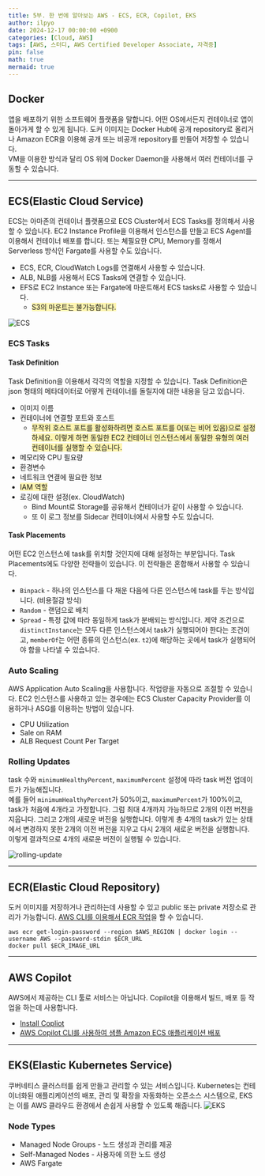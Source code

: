```yaml
---
title: 5부. 한 번에 알아보는 AWS - ECS, ECR, Copilot, EKS
author: ilpyo
date: 2024-12-17 00:00:00 +0900
categories: [Cloud, AWS]
tags: [AWS, 스터디, AWS Certified Developer Associate, 자격증]
pin: false
math: true
mermaid: true
---
```


## Docker
앱을 배포하기 위한 소프트웨어 플랫폼을 말합니다. 어떤 OS에서든지 컨테이너로 앱이 돌아가게 할 수 있게 됩니다. 도커 이미지는 Docker Hub에 공개 repository로 올리거나 Amazon ECR을 이용해 공개 또는 비공개 repository를 만들어 저장할 수 있습니다.  
VM을 이용한 방식과 달리 OS 위에 Docker Daemon을 사용해서 여러 컨테이너를 구동할 수 있습니다.

---

## ECS(Elastic Cloud Service)
ECS는 아마존의 컨테이너 플랫폼으로 ECS Cluster에서 ECS Tasks를 정의해서 사용할 수 있습니다. EC2 Instance Profile을 이용해서 인스턴스를 만들고 ECS Agent를 이용해서 컨테이너 배포를 합니다. 또는 쳬필요한 CPU, Memory를 정해서 Serverless 방식인 Fargate를 사용할 수도 있습니다.
- ECS, ECR, CloudWatch Logs를 연결해서 사용할 수 있습니다.
- ALB, NLB를 사용해서 ECS Tasks에 연결할 수 있습니다.
- EFS로 EC2 Instance 또는 Fargate에 마운트해서 ECS tasks로 사용할 수 있습니다.
  - <span style="background-color:#fff5b1">S3의 마운트는 불가능합니다.</span>

![ECS](https://docs.aws.amazon.com/ko_kr/AmazonECS/latest/developerguide/images/ecs-lifecycle.png)

### ECS Tasks

#### Task Definition
Task Definition을 이용해서 각각의 역할을 지정할 수 있습니다. Task Definition은 json 형태의 메타데이터로 어떻게 컨테이너를 돌릴지에 대한 내용을 담고 있습니다.
- 이미지 이름
- 컨테이너에 연결할 포트와 호스트
  - <span style="background-color:#fff5b1">무작위 호스트 포트를 활성화하려면 호스트 포트를 0(또는 비어 있음)으로 설정하세요. 이렇게 하면 동일한 EC2 컨테이너 인스턴스에서 동일한 유형의 여러 컨테이너를 실행할 수 있습니다.</span>
- 메모리와 CPU 필요량
- 환경변수
- 네트워크 연결에 필요한 정보
- <span style="background-color:#fff5b1">IAM 역할</span>
- 로깅에 대한 설정(ex. CloudWatch)
  - Bind Mount로 Storage를 공유해서 컨테이너가 같이 사용할 수 있습니다.
  - 또 이 로그 정보를 Sidecar 컨테이너에서 사용할 수도 있습니다.

#### Task Placements
어떤 EC2 인스턴스에 task를 위치할 것인지에 대해 설정하는 부분입니다. Task Placements에도 다양한 전략들이 있습니다. 이 전략들은 혼합해서 사용할 수 있습니다.
- `Binpack` - 하나의 인스턴스를 다 채운 다음에 다른 인스턴스에 task를 두는 방식입니다. (비용절감 방식)
- `Random` - 랜덤으로 배치
- `Spread` - 특정 값에 따라 동일하게 task가 분배되는 방식입니다.
  제약 조건으로 `distinctInstance`는 모두 다른 인스턴스에서 task가 실행되어야 한다는 조건이고, `memberOf`는 어떤 종류의 인스턴스(ex. `t2`)에 해당하는 곳에서 task가 실행되어야 함을 나타낼 수 있습니다.

### Auto Scaling
AWS Application Auto Scaling을 사용합니다. 작업량을 자동으로 조절할 수 있습니다. EC2 인스턴스를 사용하고 있는 경우에는 ECS Cluster Capacity Provider를 이용하거나 ASG를 이용하는 방법이 있습니다.
- CPU Utilization
- Sale on RAM
- ALB Request Count Per Target

### Rolling Updates
task 수와 `minimumHealthyPercent`, `maximumPercent` 설정에 따라 task 버전 업데이트가 가능해집니다.  
예를 들어 `minimumHealthyPercent`가 50%이고, `maximumPercent`가 100%이고, task가 처음에 4개라고 가정합니다. 그럼 최대 4개까지 가능하므로 2개의 이전 버전을 지웁니다. 그리고 2개의 새로운 버전을 실행합니다. 이렇게 총 4개의 task가 있는 상태에서 변경하지 못한 2개의 이전 버전을 지우고 다시 2개의 새로운 버전을 실행합니다. 이렇게 결과적으로 4개의 새로운 버전이 실행될 수 있습니다.

![rolling-update](https://github.com/user-attachments/assets/8487c9cd-7d73-41ec-b58f-d384e4cf1346)

---

## ECR(Elastic Cloud Repository)
도커 이미지를 저장하거나 관리하는데 사용할 수 있고 public 또는 private 저장소로 관리가 가능합니다.
[AWS CLI를 이용해서 ECR 작업](https://docs.aws.amazon.com/ko_kr/cli/v1/userguide/cli_ecr_code_examples.html)을 할 수 있습니다.
```
aws ecr get-login-password --region $AWS_REGION | docker login --username AWS --password-stdin $ECR_URL
docker pull $ECR_IMAGE_URL
```

---

## AWS Copilot
AWS에서 제공하는 CLI 툴로 서비스는 아닙니다. Copilot을 이용해서 빌드, 배포 등 작업을 하는데 사용합니다.
- [Install Copliot](https://docs.aws.amazon.com/ko_kr/AmazonECS/latest/developerguide/copilot-install.html)
- [AWS Copilot CLI를 사용하여 샘플 Amazon ECS 애플리케이션 배포](https://docs.aws.amazon.com/ko_kr/AmazonECS/latest/developerguide/copilot-deploy.html)

---

## EKS(Elastic Kubernetes Service)
쿠버네티스 클러스터를 쉽게 만들고 관리할 수 있는 서비스입니다. Kubernetes는 컨테이너화된 애플리케이션의 배포, 관리 및 확장을 자동화하는 오픈소스 시스템으로, EKS는 이를 AWS 클라우드 환경에서 손쉽게 사용할 수 있도록 해줍니다.
![EKS](https://d1.awsstatic.com/product-page-diagram_Amazon-EKS%402x.ddc48a43756bff3baead68406d3cac88b4151a7e.ddc48a43756bff3baead68406d3cac88b4151a7e.png)

### Node Types
- Managed Node Groups - 노드 생성과 관리를 제공
- Self-Managed Nodes - 사용자에 의한 노드 생성
- AWS Fargate
